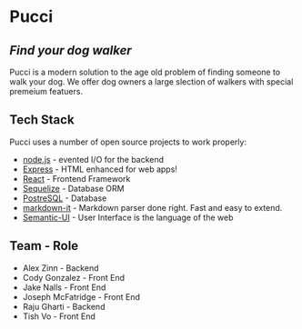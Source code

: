 # Pucci
## _Find your dog walker_

Pucci is a modern solution to the age old problem of finding someone to walk your dog.
We offer dog owners a large slection of walkers with special premeium featuers.

## Tech Stack

Pucci uses a number of open source projects to work properly:

- [node.js] - evented I/O for the backend
- [Express] - HTML enhanced for web apps!
- [React] - Frontend Framework
- [Sequelize] - Database ORM
- [PostreSQL] - Database
- [markdown-it] - Markdown parser done right. Fast and easy to extend.
- [Semantic-UI] - User Interface is the language of the web

## Team - Role
- Alex Zinn - Backend
- Cody Gonzalez - Front End 
- Jake Nalls - Front End
- Joseph McFatridge - Front End
- Raju Gharti - Backend 
- Tish Vo - Front End

[//]: # (These are reference links used in the body of this note and get stripped out when the markdown processor does its job. There is no need to format nicely because it shouldn't be seen. Thanks SO - http://stackoverflow.com/questions/4823468/store-comments-in-markdown-syntax)

   [dill]: <https://github.com/joemccann/dillinger>
   [git-repo-url]: <https://github.com/joemccann/dillinger.git>
   [markdown-it]: <https://github.com/markdown-it/markdown-it>
   [node.js]: <http://nodejs.org>
   [express]: <http://expressjs.com>
   [Semantic-UI]: <https://react.semantic-ui.com/>
   [React]: <https://reactjs.org/>
   [Sequelize]: <https://sequelize.org/>
   [PostreSQL]: <https://www.postgresql.org/>
